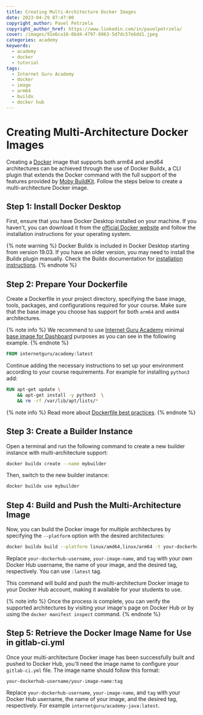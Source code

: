 ```yaml
---
title: Creating Multi-Architecture Docker Images
date: 2023-04-29 07:47:00
copyright_author: Pavel Petrzela
copyright_author_href: https://www.linkedin.com/in/pavelpetrzela/
cover: /images/91e6ca16-8bd4-4797-8963-5d7dc57e6dd1.jpeg
categories: academy
keywords:
  - academy
  - docker
  - tutorial
tags:
  - Internet Guru Academy
  - docker
  - image
  - arm64
  - buildx
  - docker hub
---
```


# Creating Multi-Architecture Docker Images

Creating a [Docker](https://www.docker.com/) image that supports both arm64 and amd64 architectures can be achieved through the use of Docker Buildx, a CLI plugin that extends the Docker command with the full support of the features provided by [Moby BuildKit](https://github.com/moby/buildkit). Follow the steps below to create a multi-architecture Docker image.

## Step 1: Install Docker Desktop

First, ensure that you have Docker Desktop installed on your machine. If you haven't, you can download it from the [official Docker website](https://www.docker.com/products/docker-desktop/) and follow the installation instructions for your operating system.

{% note warning %}
Docker Buildx is included in Docker Desktop starting from version 19.03. If you have an older version, you may need to install the Buildx plugin manually. Check the Buildx documentation for [installation instructions](https://github.com/docker/buildx#installing).
{% endnote %}

## Step 2: Prepare Your Dockerfile

Create a Dockerfile in your project directory, specifying the base image, tools, packages, and configurations required for your course. Make sure that the base image you choose has support for both `arm64` and `amd64` architectures.

{% note info %}
We recommend to use [Internet Guru Academy](https://academy.internetguru.io/) minimal [base image for Dashboard](https://hub.docker.com/r/internetguru/academy/tags) purposes as you can see in the following example.
{% endnote %}

```dockerfile
FROM internetguru/academy:latest
```

Continue adding the necessary instructions to set up your environment according to your course requirements. For example for installing `python3` add:

```dockerfile
RUN apt-get update \
    && apt-get install -y python3  \
    && rm -rf /var/lib/apt/lists/*
```

{% note info %}
Read more about [Dockerfile best practices](https://docs.docker.com/develop/develop-images/dockerfile_best-practices/).
{% endnote %}

## Step 3: Create a Builder Instance

Open a terminal and run the following command to create a new builder instance with multi-architecture support:

```bash
docker buildx create --name mybuilder
```

Then, switch to the new builder instance:

```bash
docker buildx use mybuilder
```

## Step 4: Build and Push the Multi-Architecture Image

Now, you can build the Docker image for multiple architectures by specifying the `--platform` option with the desired architectures:

```bash
docker buildx build --platform linux/amd64,linux/arm64 -t your-dockerhub-username/your-image-name:tag --push .
```

Replace `your-dockerhub-username`, `your-image-name`, and `tag` with your own Docker Hub username, the name of your image, and the desired tag, respectively. You can use `:latest` tag.

This command will build and push the multi-architecture Docker image to your Docker Hub account, making it available for your students to use.

{% note info %}
Once the process is complete, you can verify the supported architectures by visiting your image's page on Docker Hub or by using the `docker manifest inspect` command.
{% endnote %}

## Step 5: Retrieve the Docker Image Name for Use in gitlab-ci.yml

Once your multi-architecture Docker image has been successfully built and pushed to Docker Hub, you'll need the image name to configure your `gitlab-ci.yml` file. The image name should follow this format:

```
your-dockerhub-username/your-image-name:tag
```

Replace `your-dockerhub-username`, `your-image-name`, and `tag` with your Docker Hub username, the name of your image, and the desired tag, respectively. For example `internetguru/academy-java:latest`.

